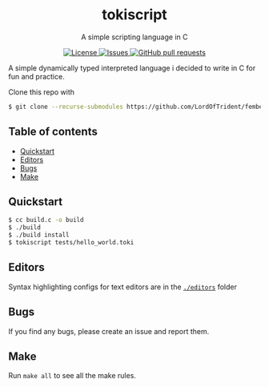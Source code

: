 <h1 align="center">tokiscript</h1>
<p align="center">A simple scripting language in C</p>

<p align="center">
	<a href="./LICENSE">
		<img alt="License" src="https://img.shields.io/badge/license-GPL-blue?color=26d374"/>
	</a>
	<a href="https://github.com/LordOfTrident/tokiscript/issues">
		<img alt="Issues" src="https://img.shields.io/github/issues/LordOfTrident/tokiscript?color=4f79e4"/>
	</a>
	<a href="https://github.com/LordOfTrident/tokiscript/pulls">
		<img alt="GitHub pull requests" src="https://img.shields.io/github/issues-pr/LordOfTrident/tokiscript?color=4f79e4"/>
	</a>
</p>

A simple dynamically typed interpreted language i decided to write in C for fun and practice.

Clone this repo with
```sh
$ git clone --recurse-submodules https://github.com/LordOfTrident/fembed
```

## Table of contents
* [Quickstart](#quickstart)
* [Editors](#editors)
* [Bugs](#bugs)
* [Make](#make)

## Quickstart
```sh
$ cc build.c -o build
$ ./build
$ ./build install
$ tokiscript tests/hello_world.toki
```

## Editors
Syntax highlighting configs for text editors are in the [`./editors`](./editors) folder

## Bugs
If you find any bugs, please create an issue and report them.

## Make
Run `make all` to see all the make rules.
